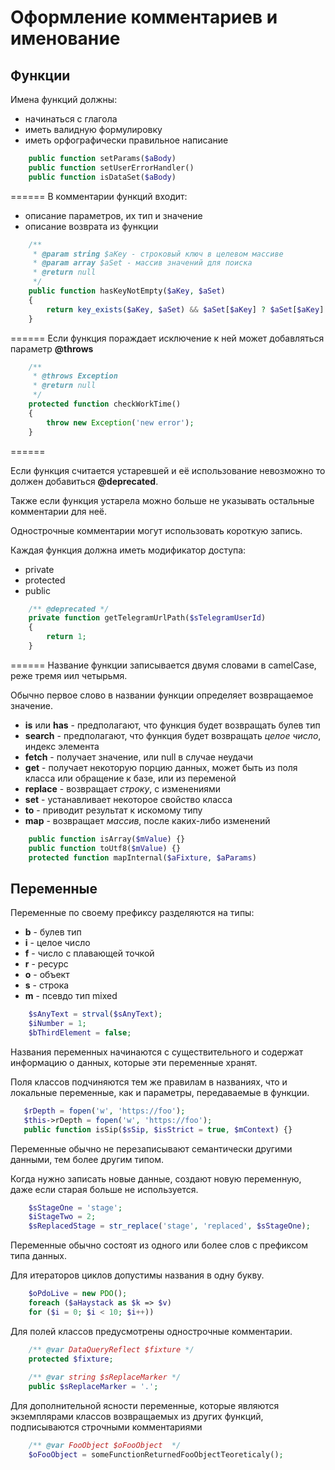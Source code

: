 # Оформление комментариев и именование

## Функции

Имена функций должны:
* начинаться с глагола
* иметь валидную формулировку
* иметь орфографически правильное написание

```php
    public function setParams($aBody)
    public function setUserErrorHandler()
    public function isDataSet($aBody)
```
======
В комментарии функций входит:
* описание параметров, их тип и значение
* описание возврата из функции

```php
    /**
     * @param string $aKey - строковый ключ в целевом массиве
     * @param array $aSet - массив значений для поиска
     * @return null
     */
    public function hasKeyNotEmpty($aKey, $aSet)
    {
        return key_exists($aKey, $aSet) && $aSet[$aKey] ? $aSet[$aKey] : null;
    }
```
======
Если функция пораждает исключение к ней может добавляться параметр **@throws**

```php
    /**
     * @throws Exception
     * @return null
     */
    protected function checkWorkTime()
    {
        throw new Exception('new error');
    }
```
======

Если функция считается устаревшей и её использование невозможно то должен добавиться **@deprecated**.

Также если функция устарела можно больше не указывать остальные комментарии для неё.

Однострочные комментарии могут использовать короткую запись.

Каждая функция должна иметь модификатор доступа:
* private
* protected
* public

```php
    /** @deprecated */
    private function getTelegramUrlPath($sTelegramUserId)
    {
        return 1;
    }
```
======
Название функции записывается двумя словами в camelCase, реже тремя иил четырьмя.

Обычно первое слово в названии функции определяет возвращаемое значение.

* **is** или **has** - предполагают, что функция будет возвращать булев тип
* **search** - предполагают, что функция будет возвращать *целое число*, индекс элемента
* **fetch** - получает значение, или null в случае неудачи
* **get** - получает некоторую порцию данных, может быть из поля класса или обращение к базе, или из переменой
* **replace** - возвращает *строку*, с изменениями
* **set** - устанавливает некоторое свойство класса
* **to** - приводит результат к искомому типу
* **map** - возвращает *массив*, после каких-либо изменений

```php
    public function isArray($mValue) {}
    public function toUtf8($mValue) {}
    protected function mapInternal($aFixture, $aParams)
```

## Переменные

Переменные по своему префиксу разделяются на типы:
* **b** - булев тип
* **i** - целое число
* **f** - число с плавающей точкой
* **r** - ресурс
* **o** - объект
* **s** - строка
* **m** - псевдо тип mixed

```php
    $sAnyText = strval($sAnyText);
    $iNumber = 1;
    $bThirdElement = false;
```

Названия переменных начинаются с существительного и содержат информацию о данных, которые эти переменные хранят.

Поля классов подчиняются тем же правилам в названиях, что и локальные переменные, как и параметры, передаваемые в функции.

```php
   $rDepth = fopen('w', 'https://foo');
   $this->rDepth = fopen('w', 'https://foo');
   public function isSip($sSip, $isStrict = true, $mContext) {}
```

Переменные обычно не перезаписывают семантически другими данными, тем более другим типом.

Когда нужно записать новые данные, создают новую переменную, даже если старая больше не используется.

```php
    $sStageOne = 'stage';
    $iStageTwo = 2;
    $sReplacedStage = str_replace('stage', 'replaced', $sStageOne);
```

Переменные обычно состоят из одного или более слов с префиксом типа данных.

Для итераторов циклов допустимы названия в одну букву.

```php
    $oPdoLive = new PDO();
    foreach ($aHaystack as $k => $v)
    for ($i = 0; $i < 10; $i++))
```

Для полей классов предусмотрены однострочные комментарии.

```php
    /** @var DataQueryReflect $fixture */
    protected $fixture;
    
    /** @var string $sReplaceMarker */
    public $sReplaceMarker = '.';
```

Для дополнительной ясности переменные, которые являются экземплярами классов возвращаемых 
из других функций, подписываются строчными комментариями

```php
    /** @var FooObject $oFooObject  */
    $oFooObject = someFunctionReturnedFooObjectTeoreticaly();
```